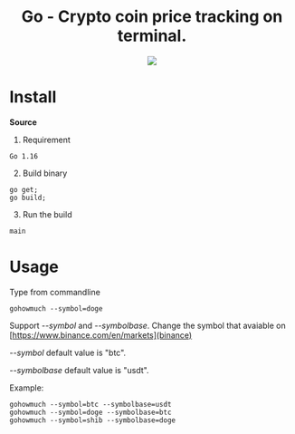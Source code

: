 <h1 align="center">Go - Crypto coin price tracking on terminal.</h1>

<div align="center">
  <p><img src="https://storage.googleapis.com/buildship-vos7yw-europe-west1/uploaded-files/cpdp.gif"></p>
</div>



# Install

**Source**

1. Requirement

```
Go 1.16
```

2. Build binary

```
go get;
go build;
```

3. Run the build

```
main
```


# Usage

Type from commandline

```
gohowmuch --symbol=doge
```

Support *--symbol* and *--symbolbase*. Change the symbol that avaiable on [https://www.binance.com/en/markets](binance)

*--symbol* default value is "btc".

*--symbolbase* default value is "usdt".

Example:

```
gohowmuch --symbol=btc --symbolbase=usdt
gohowmuch --symbol=doge --symbolbase=btc
gohowmuch --symbol=shib --symbolbase=doge
```
